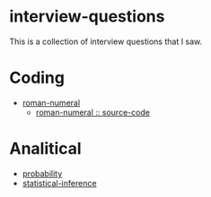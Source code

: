 # interview-questions
This is a collection of interview questions that I saw.

# Coding
 * [roman-numeral](../master/coding/roman-numeral/)
    * [roman-numeral :: source-code](../master/coding/roman-numeral/romanNum.js)

# Analitical
* [probability](../master/analytical/probability/probability.md)
* [statistical-inference](../master/analytical/probability/statistical-inference.md)